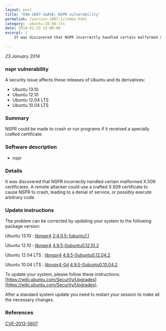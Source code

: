 ```yaml
---
layout: post
title: "USN-2087-1&#58; NSPR vulnerability"
permalink: /usn/usn-2087-1/index.html
category:  ubuntu-10.04-lts
date: 2014-01-23 12:00:00
excerpt: |
    It was discovered that NSPR incorrectly handled certain malformed X.509 certificates. A remote attacker could use a crafted X.509 certificate to cause NSPR to crash, leading to a denial of service, or possibly execute arbitrary code. 
    
--- 
```

 
 

*23 January 2014*

### nspr vulnerability

A security issue affects these releases of Ubuntu and its derivatives:

* Ubuntu 13.10
* Ubuntu 12.10
* Ubuntu 12.04 LTS
* Ubuntu 10.04 LTS

### Summary

NSPR could be made to crash or run programs if it received a specially crafted certificate.

### Software description

* nspr 

### Details

It was discovered that NSPR incorrectly handled certain malformed X.509 certificates. A remote attacker could use a crafted X.509 certificate to cause NSPR to crash, leading to a denial of service, or possibly execute arbitrary code. 

### Update instructions

The problem can be corrected by updating your system to the following package version:

Ubuntu 13.10
 : [libnspr4](https://launchpad.net/ubuntu/+source/nspr) <span> [2:4.9.5-1ubuntu1.1](https://launchpad.net/ubuntu/+source/nspr/2:4.9.5-1ubuntu1.1) </span> 

Ubuntu 12.10
 : [libnspr4](https://launchpad.net/ubuntu/+source/nspr) <span> [4.9.5-0ubuntu0.12.10.2](https://launchpad.net/ubuntu/+source/nspr/4.9.5-0ubuntu0.12.10.2) </span> 

Ubuntu 12.04 LTS
 : [libnspr4](https://launchpad.net/ubuntu/+source/nspr) <span> [4.9.5-0ubuntu0.12.04.2](https://launchpad.net/ubuntu/+source/nspr/4.9.5-0ubuntu0.12.04.2) </span> 

Ubuntu 10.04 LTS
 : [libnspr4-0d](https://launchpad.net/ubuntu/+source/nspr) <span> [4.9.5-0ubuntu0.10.04.2](https://launchpad.net/ubuntu/+source/nspr/4.9.5-0ubuntu0.10.04.2) </span> 

To update your system, please follow these instructions: [https://wiki.ubuntu.com/Security/Upgrades](https://wiki.ubuntu.com/Security/Upgrades).

After a standard system update you need to restart your session to make all the necessary changes. 

### References

 
 [CVE-2013-5607](http://people.ubuntu.com/~ubuntu-security/cve/CVE-2013-5607)
 

